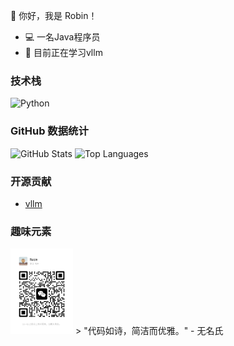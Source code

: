 👋 你好，我是 Robin！
- 💻 一名Java程序员
- 🌱 目前正在学习vllm

### 技术栈
![Python](https://img.shields.io/badge/-Python-3776AB?logo=python&logoColor=white)


### GitHub 数据统计
![GitHub Stats](https://github-readme-stats.vercel.app/api?username=WangErXiao&show_icons=true&theme=radical)
![Top Languages](https://github-readme-stats.vercel.app/api/top-langs/?username=WangErXiao&layout=compact&theme=radical)


### 开源贡献
- [vllm](https://github.com/vllm-project/vllm) 

### 趣味元素
<img src="./images/Wechat.jpeg" alt="Wechat" width="100" />
> "代码如诗，简洁而优雅。" - 无名氏
